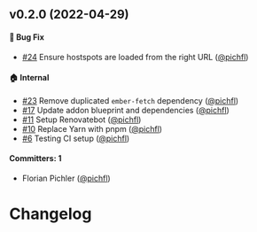 
## v0.2.0 (2022-04-29)

#### :bug: Bug Fix
* [#24](https://github.com/simplabs/ember-hotspots/pull/24) Ensure hostspots are loaded from the right URL ([@pichfl](https://github.com/pichfl))

#### :house: Internal
* [#23](https://github.com/simplabs/ember-hotspots/pull/23) Remove duplicated `ember-fetch` dependency ([@pichfl](https://github.com/pichfl))
* [#17](https://github.com/simplabs/ember-hotspots/pull/17) Update addon blueprint and dependencies ([@pichfl](https://github.com/pichfl))
* [#11](https://github.com/simplabs/ember-hotspots/pull/11) Setup Renovatebot ([@pichfl](https://github.com/pichfl))
* [#10](https://github.com/simplabs/ember-hotspots/pull/10) Replace Yarn with pnpm ([@pichfl](https://github.com/pichfl))
* [#6](https://github.com/simplabs/ember-hotspots/pull/6) Testing CI setup ([@pichfl](https://github.com/pichfl))

#### Committers: 1
- Florian Pichler ([@pichfl](https://github.com/pichfl))

# Changelog
